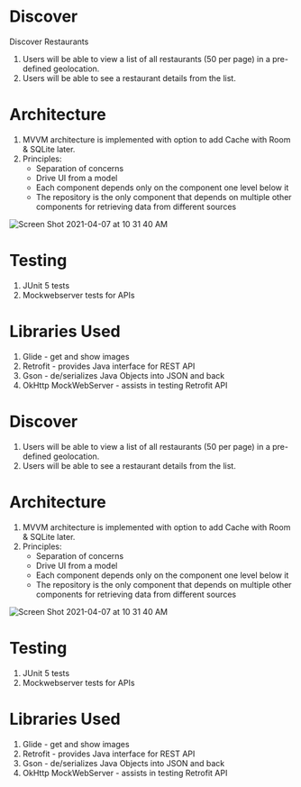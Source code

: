 # Discover

Discover Restaurants
1. Users will be able to view a list of all restaurants (50 per page) in a pre-defined geolocation.
2. Users will be able to see a restaurant details from the list.


# Architecture

1. MVVM architecture is implemented with option to add Cache with Room & SQLite later.
2. Principles:
    - Separation of concerns
    - Drive UI from a model
    - Each component depends only on the component one level below it
    - The repository is the only component that depends on multiple other components for retrieving data from different sources 

![Screen Shot 2021-04-07 at 10 31 40 AM](https://user-images.githubusercontent.com/82057356/113893303-7d663d00-978c-11eb-9d10-6e604d49dd51.png)

# Testing

1. JUnit 5 tests
2. Mockwebserver tests for APIs

# Libraries Used

1. Glide - get and show images
2. Retrofit - provides Java interface for REST API
3. Gson - de/serializes Java Objects into JSON and back
4. OkHttp MockWebServer - assists in testing Retrofit API
# Discover

1. Users will be able to view a list of all restaurants (50 per page) in a pre-defined geolocation.
2. Users will be able to see a restaurant details from the list.


# Architecture

1. MVVM architecture is implemented with option to add Cache with Room & SQLite later.
2. Principles:
    - Separation of concerns
    - Drive UI from a model
    - Each component depends only on the component one level below it
    - The repository is the only component that depends on multiple other components for retrieving data from different sources 

![Screen Shot 2021-04-07 at 10 31 40 AM](https://user-images.githubusercontent.com/82057356/113893303-7d663d00-978c-11eb-9d10-6e604d49dd51.png)

# Testing

1. JUnit 5 tests
2. Mockwebserver tests for APIs

# Libraries Used

1. Glide - get and show images
2. Retrofit - provides Java interface for REST API
3. Gson - de/serializes Java Objects into JSON and back
4. OkHttp MockWebServer - assists in testing Retrofit API
